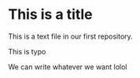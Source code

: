 # This is a title

This is a text file in our first repository.

This is typo

We can write whatever we want lolol 